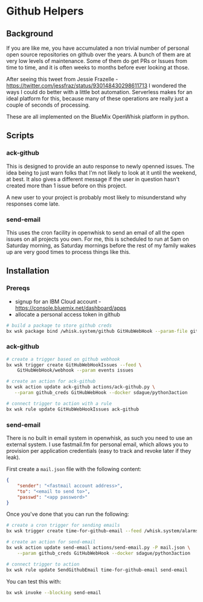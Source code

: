 # Github Helpers #

## Background ##

If you are like me, you have accumulated a non trivial number of
personal open source repositories on github over the years. A bunch of
them are at very low levels of maintenance. Some of them do get PRs or
Issues from time to time, and it is often weeks to months before ever
looking at those.

After seeing this tweet from Jessie Frazelle -
https://twitter.com/jessfraz/status/930148430298611713 I wondered the
ways I could do better with a little bot automation. Serverless makes
for an ideal platform for this, because many of these operations are
really just a couple of seconds of processing.

These are all implemented on the BlueMix OpenWhisk platform in
python.

## Scripts ##

### ack-github ###

This is designed to provide an auto response to newly openned
issues. The idea being to just warn folks that I'm not likely to look
at it until the weekend, at best. It also gives a different message if
the user in question hasn't created more than 1 issue before on this
project.

A new user to your project is probably most likely to misunderstand
why responses come late.

### send-email ###

This uses the cron facility in openwhisk to send an email of all the
open issues on all projects you own. For me, this is scheduled to run
at 5am on Saturday morning, as Saturday mornings before the rest of my
family wakes up are very good times to process things like this.

## Installation ##

### Prereqs ###

* signup for an IBM Cloud account -
  https://console.bluemix.net/dashboard/apps
* allocate a personal access token in github

```bash
# build a package to store github creds
bx wsk package bind /whisk.system/github GitHubWebHook --param-file github.json

```

### ack-github ###

```bash
# create a trigger based on github webhook
bx wsk trigger create GitHubWebHookIssues --feed \
    GitHubWebHook/webhook --param events issues

# create an action for ack-github
bx wsk action update ack-github actions/ack-github.py \
   --param github_creds GitHubWebHook --docker sdague/python3action

# connect trigger to action with a rule
bx wsk rule update GitHubWebHookIssues ack-github

```

### send-email ###

There is no built in email system in openwhisk, as such you need to
use an external system. I use fastmail.fm for personal email, which
allows you to provision per application credentials (easy to track and
revoke later if they leak).

First create a ``mail.json`` file with the following content:

```json
{
    "sender": "<fastmail account address>",
    "to": "<email to send to>",
    "passwd": "<app password>"
}

```

Once you've done that you can run the following:

```bash
# create a cron trigger for sending emails
bx wsk trigger create time-for-github-email --feed /whisk.system/alarms/alarm -p cron '0 5 * * 6'

# create an action for send-email
bx wsk action update send-email actions/send-email.py -P mail.json \
    --param github_creds GitHubWebHook --docker sdague/python3action

# connect trigger to action
bx wsk rule update SendGithubEmail time-for-github-email send-email
```

You can test this with:

```bash
bx wsk invoke --blocking send-email
```
